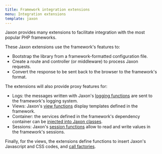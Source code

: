 ```yaml
---
title: Framework integration extensions
menu: Integration extensions
template: jaxon
---
```


Jaxon provides many extensions to facilitate integration with the most popular PHP frameworks.

These Jaxon extensions use the framework's features to:
- Bootstrap the library from a framework-formatted configuration file.
- Create a route and controller (or middleware) to process Jaxon requests.
- Convert the response to be sent back to the browser to the framework's format.

The extensions will also provide proxy features for:
- Logs: the messages written with Jaxon's [logging functions](../../features/logging.html) are sent to the framework's logging system.
- Views: Jaxon's [view functions](../../ui-features/views.html) display templates defined in the framework.
- Container: the services defined in the framework's dependency container can be [injected into Jaxon classes](../../features/dependency-injection.html).
- Sessions: Jaxon's [session functions](../../features/sessions.html) allow to read and write values ​​in the framework's sessions.

Finally, for the views, the extensions define functions to insert Jaxon's Javascript and CSS codes, and [call factories](../../ui-features/call-factories.html).
